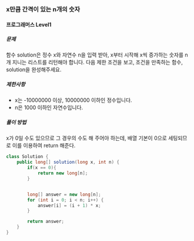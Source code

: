 ### x만큼 간격이 있는 n개의 숫자

#### 프로그래머스 Level1 

##### 문제
함수 solution은 정수 x와 자연수 n을 입력 받아, x부터 시작해 x씩 증가하는 숫자를 n개 지니는 리스트를 리턴해야 합니다. 다음 제한 조건을 보고, 조건을 만족하는 함수, solution을 완성해주세요.

##### 제한사항
- x는 -10000000 이상, 10000000 이하인 정수입니다.
- n은 1000 이하인 자연수입니다.


##### 풀이 방법
x가 0일 수도 있으므로 그 경우의 수도 해 주어야 하는데, 배열 기본이 0으로 세팅되므로 이를 이용하여 return 해준다.

```java
class Solution {
    public long[] solution(long x, int n) {
        if(x == 0){
            return new long[n];
        }


        long[] answer = new long[n];
        for (int i = 0; i < n; i++) {
            answer[i] = (i + 1) * x;
        }

        return answer;
    }
}
```